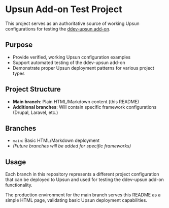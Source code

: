 # Upsun Add-on Test Project

This project serves as an authoritative source of working Upsun configurations for testing the [ddev-upsun add-on](https://github.com/rfay/ddev-upsun).

## Purpose

- Provide verified, working Upsun configuration examples
- Support automated testing of the ddev-upsun add-on
- Demonstrate proper Upsun deployment patterns for various project types

## Project Structure

- **Main branch**: Plain HTML/Markdown content (this README)
- **Additional branches**: Will contain specific framework configurations (Drupal, Laravel, etc.)

## Branches

- `main`: Basic HTML/Markdown deployment
- *(Future branches will be added for specific frameworks)*

## Usage

Each branch in this repository represents a different project configuration that can be deployed to Upsun and used for testing the ddev-upsun add-on functionality.

The production environment for the main branch serves this README as a simple HTML page, validating basic Upsun deployment capabilities.